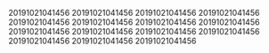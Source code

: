20191021041456
20191021041456
20191021041456
20191021041456
20191021041456
20191021041456
20191021041456
20191021041456
20191021041456
20191021041456
20191021041456
20191021041456
20191021041456
20191021041456
20191021041456
